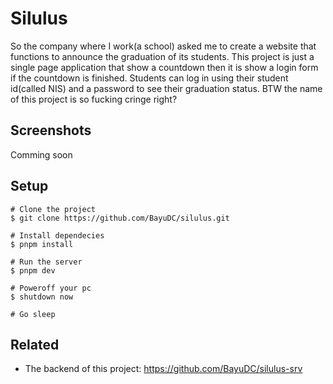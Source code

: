 # Silulus

So the company where I work(a school) asked me to create a website that functions to announce the graduation of its students.
This project is just a single page application that show a countdown then it is show a login form if the countdown is finished.
Students can log in using their student id(called NIS) and a password to see their graduation status.
BTW the name of this project is so fucking cringe right?

## Screenshots

Comming soon

## Setup

```
# Clone the project
$ git clone https://github.com/BayuDC/silulus.git

# Install dependecies
$ pnpm install

# Run the server
$ pnpm dev

# Poweroff your pc
$ shutdown now

# Go sleep
```

## Related

-   The backend of this project:
    https://github.com/BayuDC/silulus-srv

